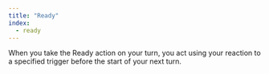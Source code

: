 ```yaml
---
title: "Ready"
index:
  - ready
---
```

When you take the Ready action on your turn, you act using your reaction to a specified trigger before the start of your next turn.
